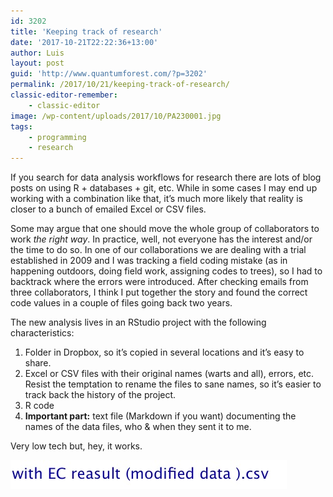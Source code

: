 ```yaml
---
id: 3202
title: 'Keeping track of research'
date: '2017-10-21T22:22:36+13:00'
author: Luis
layout: post
guid: 'http://www.quantumforest.com/?p=3202'
permalink: /2017/10/21/keeping-track-of-research/
classic-editor-remember:
    - classic-editor
image: /wp-content/uploads/2017/10/PA230001.jpg
tags:
    - programming
    - research
---
```


If you search for data analysis workflows for research there are lots of blog posts on using R + databases + git, etc. While in some cases I may end up working with a combination like that, it’s much more likely that reality is closer to a bunch of emailed Excel or CSV files.

Some may argue that one should move the whole group of collaborators to work *the right way*. In practice, well, not everyone has the interest and/or the time to do so. In one of our collaborations we are dealing with a trial established in 2009 and I was tracking a field coding mistake (as in happening outdoors, doing field work, assigning codes to trees), so I had to backtrack where the errors were introduced. After checking emails from three collaborators, I think I put together the story and found the correct code values in a couple of files going back two years.

The new analysis lives in an RStudio project with the following characteristics:

1. Folder in Dropbox, so it’s copied in several locations and it’s easy to share.
2. Excel or CSV files with their original names (warts and all), errors, etc. Resist the temptation to rename the files to sane names, so it’s easier to track back the history of the project.
3. R code
4. **Important part:** text file (Markdown if you want) documenting the names of the data files, who &amp; when they sent it to me.

Very low tech but, hey, it works.

![Warts and all: fight your inner OCD and keep original file names](/assets/images/screenshot.jpg)